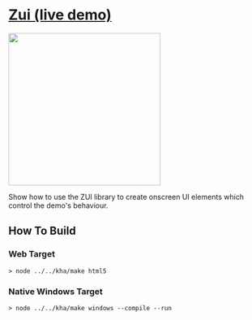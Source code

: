 # [Zui (live demo)](https://bradlyman.github.io/get-creative-with-kha/P0-Kha/4-zui/)

<img src="https://bradlyman.github.io/get-creative-with-kha/P0-Kha/4-zui/Screenshot.png" width="300" />

Show how to use the ZUI library to create onscreen UI elements which control
the demo's behaviour.

## How To Build

### Web Target

```
> node ../../kha/make html5
```

### Native Windows Target

```
> node ../../kha/make windows --compile --run
```

